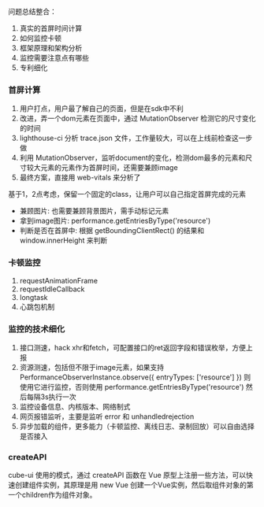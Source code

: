 问题总结整合：

1. 真实的首屏时间计算
2. 如何监控卡顿
3. 框架原理和架构分析
4. 监控需要注意点有哪些
5. 专利细化

### 首屏计算

1. 用户打点，用户最了解自己的页面，但是在sdk中不利
2. 改进，弄一个dom元素在页面中，通过 MutationObserver 检测它的尺寸变化的时间
3. lighthouse-ci 分析 trace.json 文件，工作量较大，可以在上线前检查这一步做
4. 利用 MutationObserver，监听document的变化，检测dom最多的元素和尺寸较大元素的元素作为首屏时间，还需要兼顾image
5. 最终方案，直接用 web-vitals 来分析了

基于1，2点考虑，保留一个固定的class，让用户可以自己指定首屏完成的元素

- 兼顾图片: 也需要兼顾背景图片，需手动标记元素
- 拿到image图片: performance.getEntriesByType('resource')
- 判断是否在首屏中: 根据 getBoundingClientRect() 的结果和 window.innerHeight 来判断

### 卡顿监控

1. requestAnimationFrame
2. requestIdleCallback
3. longtask
4. 心跳包机制

### 监控的技术细化

1. 接口测速，hack xhr和fetch，可配置接口的ret返回字段和错误枚举，方便上报
2. 资源测速，包括但不限于image元素，如果支持 PerformanceObserverInstance.observe({ entryTypes: ['resource'] }) 则使用它进行监控，否则使用 performance.getEntriesByType('resource') 然后每隔3s执行一次
3. 监控设备信息、内核版本、网络制式
4. 网页报错监听，主要是监听 error 和 unhandledrejection
5. 异步加载的组件，更多能力（卡顿监控、离线日志、录制回放）可以自由选择是否接入

### createAPI

cube-ui 使用的模式，通过 createAPI 函数在 Vue 原型上注册一些方法，可以快速创建组件实例，其原理是用 new Vue 创建一个Vue实例，然后取组件对象的第一个children作为组件对象。
